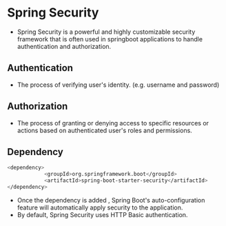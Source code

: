 
# Spring Security
- Spring Security is a powerful and highly customizable security framework that is often used in springboot applications to handle authentication and authorization.
## Authentication
- The process of verifying user's  identity. (e.g. username and password)
## Authorization
- The process of granting or denying access to specific resources or actions based on authenticated user's roles and permissions.
  
## Dependency
```bash
<dependency>
            <groupId>org.springframework.boot</groupId>
            <artifactId>spring-boot-starter-security</artifactId>
</dependency>
```
- Once the dependency is added , Spring Boot's auto-configuration feature will automatically apply security to the application.
- By default, Spring Security uses HTTP Basic authentication.
